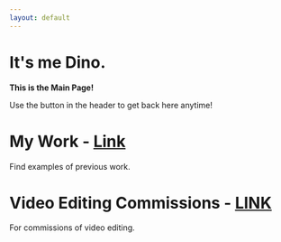 ```yaml
---
layout: default
---
```


# It's me Dino.

**This is the Main Page!** 

Use the button in the header to get back here anytime!

# My Work - [Link](./mywork.html)
Find examples of previous work.

# Video Editing Commissions - [LINK](./videoeditingcomms.md)
For commissions of video editing.
